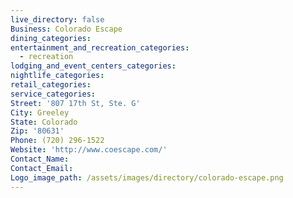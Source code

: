 ```yaml
---
live_directory: false
Business: Colorado Escape
dining_categories:
entertainment_and_recreation_categories:
  - recreation
lodging_and_event_centers_categories:
nightlife_categories:
retail_categories:
service_categories:
Street: '807 17th St, Ste. G'
City: Greeley
State: Colorado
Zip: '80631'
Phone: (720) 296-1522
Website: 'http://www.coescape.com/'
Contact_Name:
Contact_Email:
Logo_image_path: /assets/images/directory/colorado-escape.png
---
```



